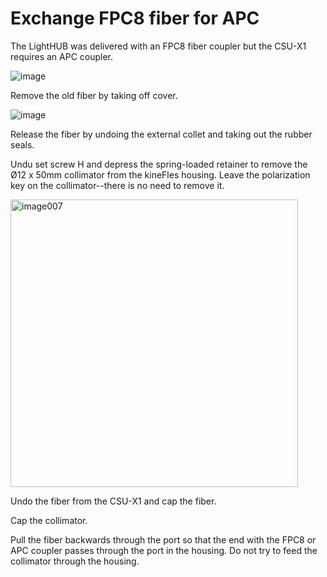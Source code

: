 # Exchange FPC8 fiber for APC 

The LightHUB was delivered with an FPC8 fiber coupler but the CSU-X1 requires an APC coupler.

![image](https://github.com/jqwhite/Grill_Spinning_Disc_2/assets/74255929/5c36ed29-3498-4758-be63-d6a9bcb4130a)

Remove the old fiber by taking off cover.

![image](https://github.com/jqwhite/Grill_Spinning_Disc_2/assets/74255929/4bfb5355-e409-4b8a-a7ae-84b594ed0847)

Release the fiber by undoing the external collet and taking out the rubber seals.  

Undu set screw H and depress the spring-loaded retainer to remove the Ø12 x 50mm collimator from the kineFles housing.  Leave the polarization key on the collimator--there is no need to remove it. 

<img width="460" alt="image007" src="https://github.com/jqwhite/Grill_Spinning_Disc_2/assets/74255929/69942174-e734-4595-8aab-b97c8a7820a5">

Undo the fiber from the CSU-X1 and cap the fiber.

Cap the collimator. 

Pull the fiber backwards through the port so that the end with the FPC8 or APC coupler passes through the port in the housing. Do not try to feed the collimator through the housing.
